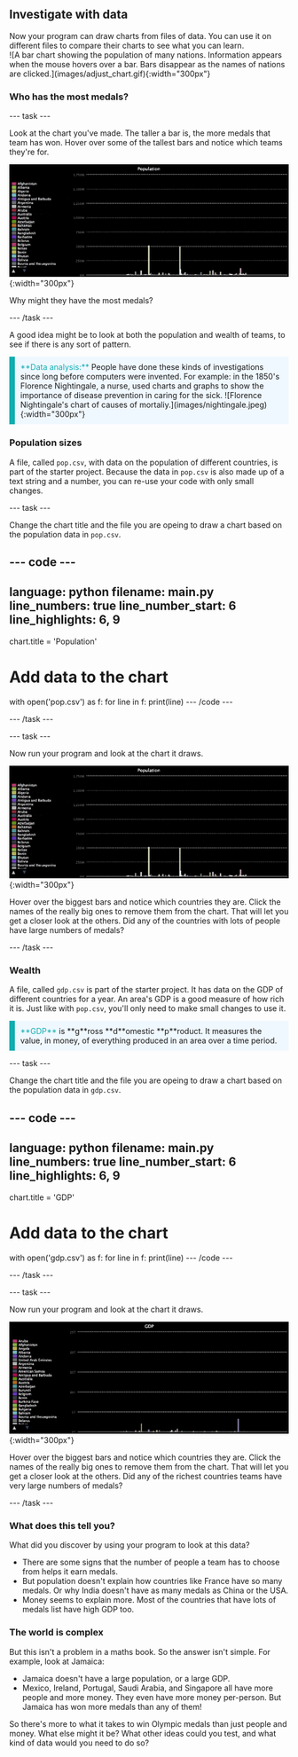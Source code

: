 ## Investigate with data

<div style="display: flex; flex-wrap: wrap">
<div style="flex-basis: 200px; flex-grow: 1; margin-right: 15px;">
Now your program can draw charts from files of data. You can use it on different files to compare their charts to see what you can learn.
</div>
<div>
![A bar chart showing the population of many nations. Information appears when the mouse hovers over a bar. Bars disappear as the names of nations are clicked.](images/adjust_chart.gif){:width="300px"}
</div>
</div>

### Who has the most medals?

--- task ---

Look at the chart you've made. The taller a bar is, the more medals that team has won. Hover over some of the tallest bars and notice which teams they're for. 

![A bar chart showing the population of many nations. Information appears when the mouse hovers over a bar. Bars disappear as the names of nations are clicked.](images/pop.gif){:width="300px"}

Why might they have the most medals?

--- /task ---

A good idea might be to look at both the population and wealth of teams, to see if there is any sort of pattern.

<p style="border-left: solid; border-width:10px; border-color: #0faeb0; background-color: aliceblue; padding: 10px;">
<span style="color: #0faeb0">**Data analysis:**</span> People have done these kinds of investigations since long before computers were invented. For example: in the 1850's Florence Nightingale, a nurse, used charts and graphs to show the importance of disease prevention in caring for the sick. 
![Florence Nightingale's chart of causes of mortaliy.](images/nightingale.jpeg){:width="300px"}
</p>

### Population sizes

A file, called `pop.csv`, with data on the population of different countries, is part of the starter project. Because the data in `pop.csv` is also made up of a text string and a number, you can re-use your code with only small changes.

--- task ---

Change the chart title and the file you are opeing to draw a chart based on the population data in `pop.csv`.

--- code ---
---
language: python
filename: main.py
line_numbers: true
line_number_start: 6 
line_highlights: 6, 9
---
chart.title = 'Population'

# Add data to the chart
with open('pop.csv') as f:
  for line in f:
    print(line)
--- /code ---

--- /task ---

--- task ---

Now run your program and look at the chart it draws. 

![A bar chart showing the population of many nations. Information appears when the mouse hovers over a bar. Bars disappear as the names of nations are clicked.](images/pop.gif){:width="300px"}

Hover over the biggest bars and notice which countries they are. Click the names of the really big ones to remove them from the chart. That will let you get a closer look at the others. Did any of the countries with lots of people have large numbers of medals?

--- /task ---

### Wealth

A file, called `gdp.csv` is part of the starter project. It has data on the GDP of different countries for a year. An area's GDP is a good measure of how rich it is. Just like with `pop.csv`, you'll only need to make small changes to use it.

<p style="border-left: solid; border-width:10px; border-color: #0faeb0; background-color: aliceblue; padding: 10px;">
<span style="color: #0faeb0">**GDP**</span> is **g**ross **d**omestic **p**roduct. It measures the value, in money, of everything produced in an area over a time period.
</p>

--- task ---

Change the chart title and the file you are opeing to draw a chart based on the population data in `gdp.csv`.

--- code ---
---
language: python
filename: main.py
line_numbers: true
line_number_start: 6 
line_highlights: 6, 9
---
chart.title = 'GDP'

# Add data to the chart
with open('gdp.csv') as f:
  for line in f:
    print(line)
--- /code ---

--- /task ---

--- task ---

Now run your program and look at the chart it draws. 

![A bar chart showing the GDP of many nations. Information appears when the mouse hovers over a bar. Bars disappear as the names of nations are clicked.](images/gdp.gif){:width="300px"}

Hover over the biggest bars and notice which countries they are. Click the names of the really big ones to remove them from the chart. That will let you get a closer look at the others. Did any of the richest countries teams have very large numbers of medals?

--- /task ---

### What does this tell you?
What did you discover by using your program to look at this data?

 - There are some signs that the number of people a team has to choose from helps it earn medals.
 - But population doesn't explain how countries like France have so many medals. Or why India doesn't have as many medals as China or the USA.
 - Money seems to explain more. Most of the countries that have lots of medals list have high GDP too.

### The world is complex
But this isn't a problem in a maths book. So the answer isn't simple. For example, look at Jamaica: 
 - Jamaica doesn't have a large population, or a large GDP. 
 - Mexico, Ireland, Portugal, Saudi Arabia, and Singapore all have more people and more money. They even have more money per-person. But Jamaica has won more medals than any of them!

So there's more to what it takes to win Olympic medals than just people and money. What else might it be? What other ideas could you test, and what kind of data would you need to do so?